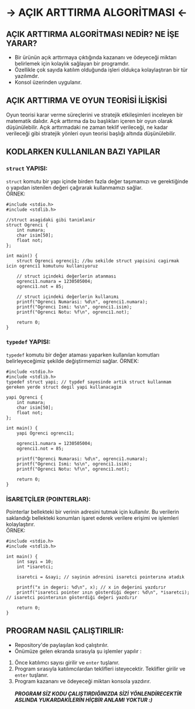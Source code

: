 # -> AÇIK ARTTIRMA ALGORİTMASI <-
## AÇIK ARTTIRMA ALGORİTMASI NEDİR? NE İŞE YARAR? 
* Bir ürünün açık arttırmaya çıktığında kazananı ve ödeyeceği miktarı belirlemek için kolaylık sağlayan bir programdır. </br>
* Özellikle çok sayıda katılım olduğunda işleri oldukça kolaylaştıran bir tür yazılımdır.</br>
* Konsol üzerinden uygulanır. </br>
## AÇIK ARTTIRMA VE OYUN TEORİSİ İLİŞKİSİ 
Oyun teorisi karar verme süreçlerini ve stratejik etkileşimleri inceleyen bir matematik dalıdır. Açık arttırma da bu başlıkları içeren bir oyun olarak düşünülebilir.
Açık arttırmadaki ne zaman teklif verileceği, ne kadar verileceği gibi stratejik yönleri oyun teorisi başlığı altında düşünülebilir.
## KODLARKEN KULLANILAN BAZI YAPILAR
### `struct` YAPISI:
`struct` komutu bir yapı içinde birden fazla değer taşımamızı ve gerektiğinde o yapıdan istenilen değeri çağırarak kullanmamızı sağlar. </br>
ÖRNEK:
```
#include <stdio.h>
#include <stdlib.h>

//struct asagidaki gibi tanimlanir
struct Ogrenci {
    int numara;
    char isim[50];
    float not;
};

int main() {
    struct Ogrenci ogrenci1; //bu sekilde struct yapisini cagirmak icin ogrenci1 komutunu kullaniyoruz

    // struct içindeki değerlerin atanması
    ogrenci1.numara = 1230505004;
    ogrenci1.not = 85;

    // struct içindeki değerlerin kullanımı
    printf("Ogrenci Numarasi: %d\n", ogrenci1.numara);
    printf("Ogrenci Ismi: %s\n", ogrenci1.isim);
    printf("Ogrenci Notu: %f\n", ogrenci1.not);

    return 0;
}
```
### `typedef` YAPISI:
`typedef` komutu bir değer ataması yaparken kullanılan komutları belirleyeceğimiz şekilde değiştirmemizi sağlar.
ÖRNEK:
```
#include <stdio.h>
#include <stdlib.h>
typedef struct yapi; // typdef sayesinde artik struct kullanmam gereken yerde struct degil yapi kullanacagim

yapi Ogrenci {
    int numara;
    char isim[50];
    float not;
};

int main() {
    yapi Ogrenci ogrenci1; 

    ogrenci1.numara = 1230505004;
    ogrenci1.not = 85;

    printf("Ogrenci Numarasi: %d\n", ogrenci1.numara);
    printf("Ogrenci Ismi: %s\n", ogrenci1.isim);
    printf("Ogrenci Notu: %f\n", ogrenci1.not);

    return 0;
}
```
### İSARETÇİLER (POINTERLAR):
Pointerlar bellekteki bir verinin adresini tutmak için kullanılır. Bu verilerin saklandığı bellekteki konumları işaret ederek verilere erişimi ve işlemleri kolaylaştırır. </br>
ÖRNEK:
```
#include <stdio.h>
#include <stdlib.h>

int main() {
    int sayi = 10;
    int *isaretci;

    isaretci = &sayi; // sayinin adresini isaretci pointerına atadık

    printf("x in degeri: %d\n", x); // x in değerini yazdırır
    printf("isaretci pointer ının gösterdiği deger: %d\n", *isaretci); // isaretci pointerının gösterdiği değeri yazdırır

    return 0;
}
```
## PROGRAM NASIL ÇALIŞTIRILIR:
* Repository'de paylaşılan kod çalıştırılır.
* Önümüze gelen ekranda sırasıyla şu işlemler yapılır :
1. Önce katılımcı sayısı girilir ve `enter` tuşlanır.
2. Program sırasıyla katılımcılardan teklifleri isteyecektir. Teklifler girilir ve `enter` tuşlanır.
3. Program kazananı ve ödeyeceği miktarı konsola yazdırır. </br></br>
<i><b>PROGRAM SİZ KODU ÇALIŞTIRDIĞINIZDA SİZİ YÖNLENDİRECEKTİR ASLINDA YUKARDAKİLERİN HİÇBİR ANLAMI YOKTUR :)</b><i/>
